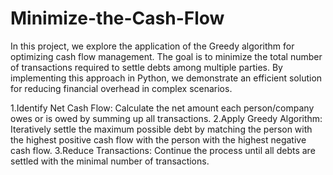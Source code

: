 # Minimize-the-Cash-Flow
In this project, we explore the application of the Greedy algorithm for optimizing cash flow management. The goal is to minimize the total number of transactions required to settle debts among multiple parties. By implementing this approach in Python, we demonstrate an efficient solution for reducing financial overhead in complex scenarios.

1.Identify Net Cash Flow: Calculate the net amount each person/company owes or is owed by summing up all transactions.
2.Apply Greedy Algorithm: Iteratively settle the maximum possible debt by matching the person with the highest positive cash flow with the person with the highest negative cash flow. 
3.Reduce Transactions: Continue the process until all debts are settled with the minimal number of transactions.
